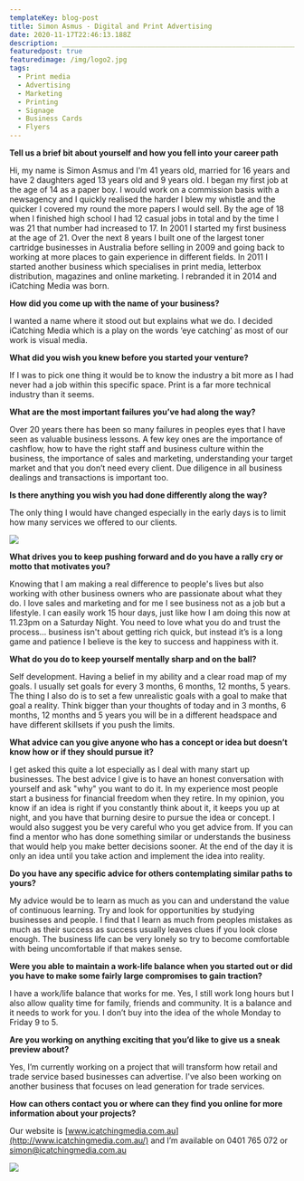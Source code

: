 ```yaml
---
templateKey: blog-post
title: Simon Asmus - Digital and Print Advertising
date: 2020-11-17T22:46:13.188Z
description: ____________________________________________________________________________________________
featuredpost: true
featuredimage: /img/logo2.jpg
tags:
  - Print media
  - Advertising
  - Marketing
  - Printing
  - Signage
  - Business Cards
  - Flyers
---
```

**Tell us a brief bit about yourself and how you fell into your career path**

Hi, my name is Simon Asmus and I'm 41 years old, married for 16 years and have 2 daughters aged 13 years old and 9 years old. I began my first job at the age of 14 as a paper boy. I would work on a commission basis with a newsagency and I quickly realised the harder I blew my whistle and the quicker I covered my round the more papers I would sell. By the age of 18 when I finished high school I had 12 casual jobs in total and by the time I was 21 that number had increased to 17. In 2001 I started my first business at the age of 21. Over the next 8 years I built one of the largest toner cartridge businesses in Australia before selling in 2009 and going back to working at more places to gain experience in different fields. In 2011 I started another business which specialises in print media, letterbox distribution, magazines and online marketing. I rebranded it in 2014 and iCatching Media was born.

**How did you come up with the name of your business?**

I wanted a name where it stood out but explains what we do. I decided iCatching Media which is a play on the words ‘eye catching’ as most of our work is visual media.

**What did you wish you knew before you started your venture?**

If I was to pick one thing it would be to know the industry a bit more as I had never had a job within this specific space. Print is a far more technical industry than it seems.

**What are the most important failures you’ve had along the way?**

Over 20 years there has been so many failures in peoples eyes that I have seen as valuable business lessons. A few key ones are the importance of cashflow, how to have the right staff and business culture within the business, the importance of sales and marketing, understanding your target market and that you don’t need every client. Due diligence in all business dealings and transactions is important too.

**Is there anything you wish you had done differently along the way?**

The only thing I would have changed especially in the early days is to limit how many services we offered to our clients.

![](https://www.opencreatives.com.au/img/magnetic-think-pattern-business-cards-1.jpg)

**What drives you to keep pushing forward and do you have a rally cry or motto that motivates you?**

Knowing that I am making a real difference to people's lives but also working with other business owners who are passionate about what they do. I love sales and marketing and for me I see business not as a job but a lifestyle. I can easily work 15 hour days, just like how I am doing this now at 11.23pm on a Saturday Night. You need to love what you do and trust the process... business isn't about getting rich quick, but instead it’s is a long game and patience I believe is the key to success and happiness with it.

**What do you do to keep yourself mentally sharp and on the ball?**

Self development. Having a belief in my ability and a clear road map of my goals. I usually set goals for every 3 months, 6 months, 12 months, 5 years. The thing I also do is to set a few unrealistic goals with a goal to make that goal a reality. Think bigger than your thoughts of today and in 3 months, 6 months, 12 months and 5 years you will be in a different headspace and have different skillsets if you push the limits.

**What advice can you give anyone who has a concept or idea but doesn’t know how or if they should pursue it?**

I get asked this quite a lot especially as I deal with many start up businesses. The best advice I give is to have an honest conversation with yourself and ask "why" you want to do it. In my experience most people start a business for financial freedom when they retire. In my opinion, you know if an idea is right if you constantly think about it, it keeps you up at night, and you have that burning desire to pursue the idea or concept. I would also suggest you be very careful who you get advice from. If you can find a mentor who has done something similar or understands the business that would help you make better decisions sooner. At the end of the day it is only an idea until you take action and implement the idea into reality.

**Do you have any specific advice for others contemplating similar paths to yours?**

My advice would be to learn as much as you can and understand the value of continuous learning. Try and look for opportunities by studying businesses and people. I find that I learn as much from peoples mistakes as much as their success as success usually leaves clues if you look close enough. The business life can be very lonely so try to become comfortable with being uncomfortable if that makes sense.

**Were you able to maintain a work-life balance when you started out or did you have to make some fairly large compromises to gain traction?**

I have a work/life balance that works for me. Yes, I still work long hours but I also allow quality time for family, friends and community. It is a balance and it needs to work for you. I don’t buy into the idea of the whole Monday to Friday 9 to 5.

**Are you working on anything exciting that you’d like to give us a sneak preview about?**

Yes, I’m currently working on a project that will transform how retail and trade service based businesses can advertise. I've also been working on another business that focuses on lead generation for trade services.

**How can others contact you or where can they find you online for more information about your projects?**

Our website is [www.icatchingmedia.com.au](http://www.icatchingmedia.com.au/) and I’m available on 0401 765 072 or simon@icatchingmedia.com.au

![](https://www.opencreatives.com.au/img/mock-lansdowne-alldevices.png)